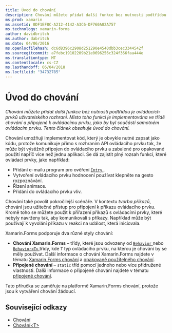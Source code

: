 ```yaml
---
title: Úvod do chování
description: Chování můžete přidat další funkce bez nutnosti podtřídou je ovládacích prvků uživatelského rozhraní. Místo toho funkci je implementována ve třídě chování a připojené k ovládacímu prvku, jako by byl součástí samotném ovládacím prvku. Tento článek obsahuje úvod do chování.
ms.prod: xamarin
ms.assetid: 0DF1EF8C-A212-4142-A3C6-DF760A82A757
ms.technology: xamarin-forms
author: davidbritch
ms.author: dabritch
ms.date: 04/06/2016
ms.openlocfilehash: dc6d8396c2908d251290e4540dbb3cec3344542f
ms.sourcegitcommit: a7febc19102209b21e0696256c324f366faa444e
ms.translationtype: MT
ms.contentlocale: cs-CZ
ms.lasthandoff: 06/04/2018
ms.locfileid: "34732785"
---
```

# <a name="introduction-to-behaviors"></a>Úvod do chování

_Chování můžete přidat další funkce bez nutnosti podtřídou je ovládacích prvků uživatelského rozhraní. Místo toho funkci je implementována ve třídě chování a připojené k ovládacímu prvku, jako by byl součástí samotném ovládacím prvku. Tento článek obsahuje úvod do chování._

Chování umožňují implementovat kód, který je obvykle nutné zapsat jako kódu, protože komunikuje přímo s rozhraním API ovládacího prvku tak, že může být výstižně připojen do ovládacího prvku a zabalené pro opakované použití napříč více než jednu aplikaci. Se dá zajistit plný rozsah funkcí, které ovládací prvky, jako například:

- Přidání e-mailu program pro ověření [ `Entry` ](https://developer.xamarin.com/api/type/Xamarin.Forms.Entry/).
- Vytvoření ovládacího prvku hodnocení používat klepněte na gesto rozpoznávání.
- Řízení animace.
- Přidání do ovládacího prvku vliv.

Chování také povolit pokročilejší scénáře. V kontextu *tvorba příkazů*, chování jsou užitečné přístup pro připojení k příkazu ovládacího prvku. Kromě toho se můžete použít k přiřazení příkazů s ovládacími prvky, které nebyly navrženy tak, aby komunikovali s příkazy. Například může být používají k vyvolání příkazu v reakci na událost, která iniciovala.

Xamarin.Forms podporuje dva různé styly chování:

- **Chování Xamarin.Forms** – třídy, které jsou odvozeny od [ `Behavior` ](https://developer.xamarin.com/api/type/Xamarin.Forms.Behavior/) nebo [ `Behavior<T>` ](https://developer.xamarin.com/api/type/Xamarin.Forms.Behavior%3CT%3E/) třídy, kde `T` typ ovládacího prvku, na kterou je chování by se měly používat. Další informace o chování Xamarin.Forms najdete v tématu [Xamarin.Forms chování](~/xamarin-forms/app-fundamentals/behaviors/creating.md) a [opakovaně použitelného chování](~/xamarin-forms/app-fundamentals/behaviors/reusable/index.md).
- **Připojené chování** – `static` tříd pomocí jednoho nebo více přidružené vlastnosti. Další informace o připojené chování najdete v tématu [připojené chování](~/xamarin-forms/app-fundamentals/behaviors/attached.md).

Tato příručka se zaměřuje na platformě Xamarin.Forms chování, protože jsou k vytváření chování žádoucí.



## <a name="related-links"></a>Související odkazy

- [Chování](https://developer.xamarin.com/api/type/Xamarin.Forms.Behavior/)
- [Chování&lt;T&gt;](https://developer.xamarin.com/api/type/Xamarin.Forms.Behavior%3CT%3E/)
